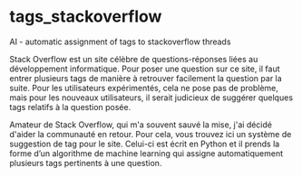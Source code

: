 # tags_stackoverflow
AI - automatic assignment of tags to stackoverflow threads

Stack Overflow est un site célèbre de questions-réponses liées au développement informatique. Pour poser une question sur ce site, il faut entrer plusieurs tags de manière à retrouver facilement la question par la suite. Pour les utilisateurs expérimentés, cela ne pose pas de problème, mais pour les nouveaux utilisateurs, il serait judicieux de suggérer quelques tags relatifs à la question posée.

Amateur de Stack Overflow, qui m'a souvent sauvé la mise, j'ai décidé d'aider la communauté en retour. Pour cela, vous trouvez ici un système de suggestion de tag pour le site. Celui-ci est écrit en Python et il prends la forme d’un algorithme de machine learning qui assigne automatiquement plusieurs tags pertinents à une question.
